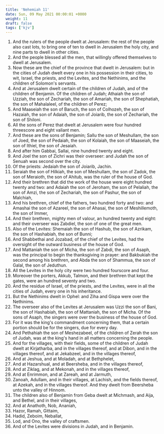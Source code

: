 ```yaml
---
title: 'Nehemiah 11'
date: Sun, 09 May 2021 00:00:01 +0000
weight: 11
draft: false
tags: ['kjv'] 
---
```


1. And the rulers of the people dwelt at Jerusalem: the rest of the people also cast lots, to bring one of ten to dwell in Jerusalem the holy city, and nine parts to dwell in other cities.
2. And the people blessed all the men, that willingly offered themselves to dwell at Jerusalem.
3. Now these are the chief of the province that dwelt in Jerusalem: but in the cities of Judah dwelt every one in his possession in their cities, to wit, Israel, the priests, and the Levites, and the Nethinims, and the children of Solomon's servants.
4. And at Jerusalem dwelt certain of the children of Judah, and of the children of Benjamin. Of the children of Judah; Athaiah the son of Uzziah, the son of Zechariah, the son of Amariah, the son of Shephatiah, the son of Mahalaleel, of the children of Perez;
5. And Maaseiah the son of Baruch, the son of Colhozeh, the son of Hazaiah, the son of Adaiah, the son of Joiarib, the son of Zechariah, the son of Shiloni.
6. All the sons of Perez that dwelt at Jerusalem were four hundred threescore and eight valiant men.
7. And these are the sons of Benjamin; Sallu the son of Meshullam, the son of Joed, the son of Pedaiah, the son of Kolaiah, the son of Maaseiah, the son of Ithiel, the son of Jesaiah.
8. And after him Gabbai, Sallai, nine hundred twenty and eight.
9. And Joel the son of Zichri was their overseer: and Judah the son of Senuah was second over the city.
10. Of the priests: Jedaiah the son of Joiarib, Jachin.
11. Seraiah the son of Hilkiah, the son of Meshullam, the son of Zadok, the son of Meraioth, the son of Ahitub, was the ruler of the house of God.
12. And their brethren that did the work of the house were eight hundred twenty and two: and Adaiah the son of Jeroham, the son of Pelaliah, the son of Amzi, the son of Zechariah, the son of Pashur, the son of Malchiah,
13. And his brethren, chief of the fathers, two hundred forty and two: and Amashai the son of Azareel, the son of Ahasai, the son of Meshillemoth, the son of Immer,
14. And their brethren, mighty men of valour, an hundred twenty and eight: and their overseer was Zabdiel, the son of one of the great men.
15. Also of the Levites: Shemaiah the son of Hashub, the son of Azrikam, the son of Hashabiah, the son of Bunni;
16. And Shabbethai and Jozabad, of the chief of the Levites, had the oversight of the outward business of the house of God.
17. And Mattaniah the son of Micha, the son of Zabdi, the son of Asaph, was the principal to begin the thanksgiving in prayer: and Bakbukiah the second among his brethren, and Abda the son of Shammua, the son of Galal, the son of Jeduthun.
18. All the Levites in the holy city were two hundred fourscore and four.
19. Moreover the porters, Akkub, Talmon, and their brethren that kept the gates, were an hundred seventy and two.
20. And the residue of Israel, of the priests, and the Levites, were in all the cities of Judah, every one in his inheritance.
21. But the Nethinims dwelt in Ophel: and Ziha and Gispa were over the Nethinims.
22. The overseer also of the Levites at Jerusalem was Uzzi the son of Bani, the son of Hashabiah, the son of Mattaniah, the son of Micha. Of the sons of Asaph, the singers were over the business of the house of God.
23. For it was the king's commandment concerning them, that a certain portion should be for the singers, due for every day.
24. And Pethahiah the son of Meshezabeel, of the children of Zerah the son of Judah, was at the king's hand in all matters concerning the people.
25. And for the villages, with their fields, some of the children of Judah dwelt at Kirjatharba, and in the villages thereof, and at Dibon, and in the villages thereof, and at Jekabzeel, and in the villages thereof,
26. And at Jeshua, and at Moladah, and at Bethphelet,
27. And at Hazarshual, and at Beersheba, and in the villages thereof,
28. And at Ziklag, and at Mekonah, and in the villages thereof,
29. And at Enrimmon, and at Zareah, and at Jarmuth,
30. Zanoah, Adullam, and in their villages, at Lachish, and the fields thereof, at Azekah, and in the villages thereof. And they dwelt from Beersheba unto the valley of Hinnom.
31. The children also of Benjamin from Geba dwelt at Michmash, and Aija, and Bethel, and in their villages,
32. And at Anathoth, Nob, Ananiah,
33. Hazor, Ramah, Gittaim,
34. Hadid, Zeboim, Neballat,
35. Lod, and Ono, the valley of craftsmen.
36. And of the Levites were divisions in Judah, and in Benjamin.
